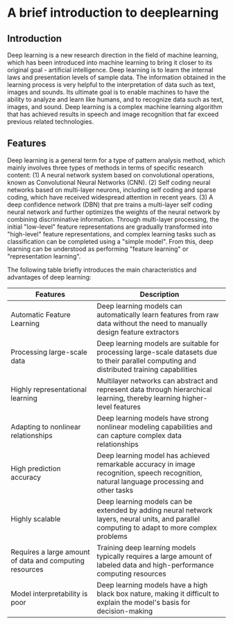 # A brief introduction to deeplearning

## Introduction

Deep learning is a new research direction in the field of machine learning, which has been introduced into machine learning to bring it closer to its original goal - artificial intelligence.
Deep learning is to learn the internal laws and presentation levels of sample data. The information obtained in the learning process is very helpful to the interpretation of data such as text, images and sounds. Its ultimate goal is to enable machines to have the ability to analyze and learn like humans, and to recognize data such as text, images, and sound. Deep learning is a complex machine learning algorithm that has achieved results in speech and image recognition that far exceed previous related technologies.

## Features

Deep learning is a general term for a type of pattern analysis method, which mainly involves three types of methods in terms of specific research content:
(1) A neural network system based on convolutional operations, known as Convolutional Neural Networks (CNN).
(2) Self coding neural networks based on multi-layer neurons, including self coding and sparse coding, which have received widespread attention in recent years.
(3) A deep confidence network (DBN) that pre trains a multi-layer self coding neural network and further optimizes the weights of the neural network by combining discriminative information.
Through multi-layer processing, the initial "low-level" feature representations are gradually transformed into "high-level" feature representations, and complex learning tasks such as classification can be completed using a "simple model". From this, deep learning can be understood as performing "feature learning" or "representation learning".

The following table briefly introduces the main characteristics and advantages of deep learning:

|Features | Description|
| ---------------------| ------------------------------------------------------------ |
|Automatic Feature Learning | Deep learning models can automatically learn features from raw data without the need to manually design feature extractors|
|Processing large-scale data | Deep learning models are suitable for processing large-scale datasets due to their parallel computing and distributed training capabilities|
|Highly representational learning | Multilayer networks can abstract and represent data through hierarchical learning, thereby learning higher-level features|
|Adapting to nonlinear relationships | Deep learning models have strong nonlinear modeling capabilities and can capture complex data relationships|
|High prediction accuracy | Deep learning model has achieved remarkable accuracy in image recognition, speech recognition, natural language processing and other tasks|
|Highly scalable | Deep learning models can be extended by adding neural network layers, neural units, and parallel computing to adapt to more complex problems|
|Requires a large amount of data and computing resources | Training deep learning models typically requires a large amount of labeled data and high-performance computing resources|
|Model interpretability is poor | Deep learning models have a high black box nature, making it difficult to explain the model's basis for decision-making|

